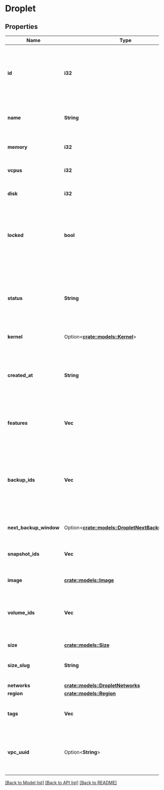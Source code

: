 # Droplet

## Properties

Name | Type | Description | Notes
------------ | ------------- | ------------- | -------------
**id** | **i32** | A unique identifier for each Droplet instance. This is automatically generated upon Droplet creation. | 
**name** | **String** | The human-readable name set for the Droplet instance. | 
**memory** | **i32** | Memory of the Droplet in megabytes. | 
**vcpus** | **i32** | The number of virtual CPUs. | 
**disk** | **i32** | The size of the Droplet's disk in gigabytes. | 
**locked** | **bool** | A boolean value indicating whether the Droplet has been locked, preventing actions by users. | 
**status** | **String** | A status string indicating the state of the Droplet instance. This may be \"new\", \"active\", \"off\", or \"archive\". | 
**kernel** | Option<[**crate::models::Kernel**](kernel.md)> |  | [optional]
**created_at** | **String** | A time value given in ISO8601 combined date and time format that represents when the Droplet was created. | 
**features** | **Vec<String>** | An array of features enabled on this Droplet. | 
**backup_ids** | **Vec<i32>** | An array of backup IDs of any backups that have been taken of the Droplet instance.  Droplet backups are enabled at the time of the instance creation. | 
**next_backup_window** | Option<[**crate::models::DropletNextBackupWindow**](droplet_next_backup_window.md)> |  | 
**snapshot_ids** | **Vec<i32>** | An array of snapshot IDs of any snapshots created from the Droplet instance. | 
**image** | [**crate::models::Image**](image.md) |  | 
**volume_ids** | **Vec<String>** | A flat array including the unique identifier for each Block Storage volume attached to the Droplet. | 
**size** | [**crate::models::Size**](size.md) |  | 
**size_slug** | **String** | The unique slug identifier for the size of this Droplet. | 
**networks** | [**crate::models::DropletNetworks**](droplet_networks.md) |  | 
**region** | [**crate::models::Region**](region.md) |  | 
**tags** | **Vec<String>** | An array of Tags the Droplet has been tagged with. | 
**vpc_uuid** | Option<**String**> | A string specifying the UUID of the VPC to which the Droplet is assigned. | [optional]

[[Back to Model list]](../README.md#documentation-for-models) [[Back to API list]](../README.md#documentation-for-api-endpoints) [[Back to README]](../README.md)


